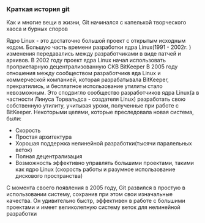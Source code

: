 ### Краткая история git
Как и многие вещи в жизни, Git начинался с капелькой творческого хаоса и бурных споров

Ядро Linux - это достаточно большой проект с открытым исходным кодом. Большую часть времени разработки ядра Linux(1991 - 2002г. ) изменения передавались между разработчиками в виде патчей и архивов. В 2002 году проект ядра Linux начал использовать проприетарную децентрализованную СКВ BitKeeper
В 2005 году отношения между сообществом разработчикв яда Linux и коммерческой компанией, которая разрабатывала BitKeeper, прекратились, и бесплатное использование утилиты стало невозможным. Это сподвигло сообщество разработчиков ядра Linux(а в частности Линуса Торвальдса - создателя Linux) разработать свою собственную утилиту, учитывая уроки, полученные при работе с BitKeeper. Некоторыми целями, которые преследовала новая система, были:
- Скорость
- Простая архитектура
- Хорошая поддержка нелинейной разработки(тысячи паралельных веток)
- Полная децентрализация
- Возможность эффективно управлять большими проектами, такими как ядро Linux (скорость работы и разумное использование дискового пространства)

С момента своего появления в 2005 году, Git развился в простую в использовании систему, сохранив при этом свои изначальные качества. Он удивительно быстр, эффективен в работе с большими проектами и имеет великолепную систему веток для нелинейной разработки